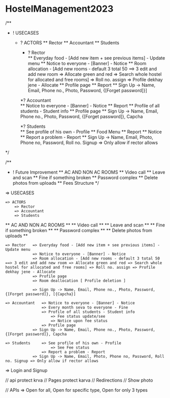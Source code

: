 # HostelManagement2023

/**
* ! USECASES

    * ? ACTORS
            ** Rector
            ** Accountant
            ** Students

        * ? Rector   
                    ** Everyday food - [Add new item + see previous items] - Update menu
                    ** Notice to everyone - [Banner] - Notice
                    ** Room allocation - [Add new rooms - default 3 total 50 ==> 3 edit and add new room => Allocate green and red => Search whole hostel for allocated and free rooms] => Roll no. assign => Profile dekhay jene - Allocate
                    ** Profile page
                    ** Report
                    ** Sign Up -> Name, Email, Phone no., Photo, Password, {[Forget password]}]

        *? Accountant   
                    ** Notice to everyone - [Banner] - Notice
                    ** Report
                    ** Profile of all students - Student info
                    ** Profile page
                    ** Sign Up -> Name, Email, Phone no., Photo, Password, {[Forget password]}, Capcha

        *? Students     
                    ** See profile of his own - Profile
                    ** Food Menu 
                    ** Report
                    ** Notice
                    ** Report a problem - Report
                    ** Sign Up -> Name, Email, Photo, Phone no, Password, Roll no. Signup => Only allow if rector allows


*/



/** 
* ! Future Improvement
** AC AND NON AC ROOMS 
** Video call 
** Leave and scan 
** Fine if something broken 
** Password complex 
** Delete photos from uploads 
** Fees Structure 
 */








=> USECASES

    => ACTORS
        => Rector
        => Accountant
        => Students

** AC AND NON AC ROOMS **
** Video call **
** Leave and scan **
** Fine if something broken **
** Password complex **
** Delete photos from uploads **

    => Rector   => Everyday food - [Add new item + see previous items] - Update menu
                => Notice to everyone - [Banner] - Notice
                => Room allocation - [Add new rooms - default 3 total 50 ==> 3 edit and add new room => Allocate green and red => Search whole hostel for allocated and free rooms] => Roll no. assign => Profile dekhay jene - Allocate
                => Profile page
                => Room deallocation [ Profile deletion ]

                => Sign Up -> Name, Email, Phone no., Photo, Password, {[Forget password]}, [{Capcha}]

    => Accountant   => Notice to everyone - [Banner] - Notice
                    => Every month seva to everyone - Fine
                    => Profile of all students - Student info
                        => Fee status update/see
                        => Notice upon fee status
                    => Profile page
                => Sign Up -> Name, Email, Phone no., Photo, Password, {[Forget password]}, Capcha

    => Students     => See profile of his own - Profile
                        => See Fee status
                    => Report a problem - Report
                => Sign Up -> Name, Email, Photo, Phone no, Password, Roll no. Signup => Only allow if rector allows

=> Login and Signup

// api protect krva
// Pages protect karva
// Redirections
// Show photo

// APIs => Open for all, Open for specific type, Open for only 3 types
